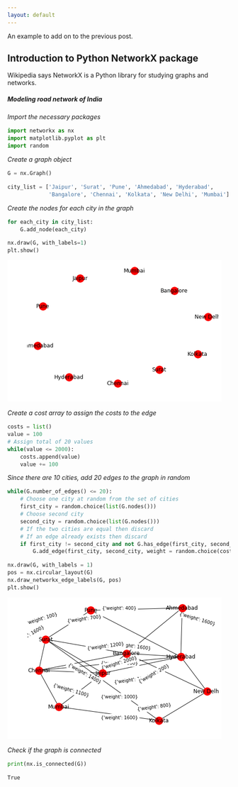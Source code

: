 ```yaml
---
layout: default
---
```

An example to add on to the previous post.

## Introduction to Python NetworkX package
Wikipedia says NetworkX is a Python library for studying graphs and networks.

##### Modeling road network of India

_Import the necessary packages_


```python
import networkx as nx
import matplotlib.pyplot as plt
import random
```

_Create a graph object_


```python
G = nx.Graph()
```


```python
city_list = ['Jaipur', 'Surat', 'Pune', 'Ahmedabad', 'Hyderabad', 
             'Bangalore', 'Chennai', 'Kolkata', 'New Delhi', 'Mumbai']
```

_Create the nodes for each city in the graph_


```python
for each_city in city_list:
    G.add_node(each_city)
```


```python
nx.draw(G, with_labels=1)
plt.show()
```


![png](/images/2019-05-17-01.png)


_Create a cost array to assign the costs to the edge_


```python
costs = list()
value = 100
# Assign total of 20 values
while(value <= 2000):
    costs.append(value)
    value += 100
```

_Since there are 10 cities, add 20 edges to the graph in random_


```python
while(G.number_of_edges() <= 20):
    # Choose one city at random from the set of cities
    first_city = random.choice(list(G.nodes()))
    # Choose second city
    second_city = random.choice(list(G.nodes()))
    # If the two cities are equal then discard
    # If an edge already exists then discard
    if first_city != second_city and not G.has_edge(first_city, second_city):
        G.add_edge(first_city, second_city, weight = random.choice(costs))
```


```python
nx.draw(G, with_labels = 1)
pos = nx.circular_layout(G)
nx.draw_networkx_edge_labels(G, pos)
plt.show()
```


![png](/images/2019-05-17-02.png)


_Check if the graph is connected_


```python
print(nx.is_connected(G))
```

    True

